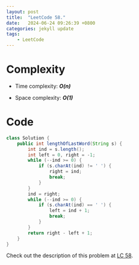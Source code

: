 ```yaml
---
layout: post
title:  "LeetCode 58."
date:   2024-06-24 09:26:39 +0800
categories: jekyll update
tags: 
    - LeetCode
---
```


# Complexity
- Time complexity: ***O(n)***

- Space complexity: ***O(1)***

# Code
```java
class Solution {
    public int lengthOfLastWord(String s) {
        int ind = s.length();
        int left = 0, right = -1;
        while (--ind >= 0) {
            if (s.charAt(ind) != ' ') {
                right = ind;
                break;
            }
        }
        ind = right;
        while (--ind >= 0) {
            if (s.charAt(ind) == ' ') {
                left = ind + 1;
                break;
            }
        }
        return right - left + 1;
    }
}
```

Check out the description of this problem at [LC 58][LC-58].

[LC-58]: https://leetcode.com/problems/length-of-last-word/description
